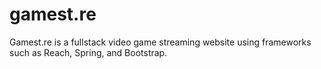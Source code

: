 # gamest.re
Gamest.re is a fullstack video game streaming website using frameworks such as Reach, Spring, and Bootstrap.
